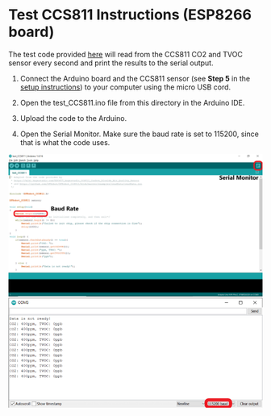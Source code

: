 # Test CCS811 Instructions (ESP8266 board)

The test code provided [here](test_CCS811.ino) will read from the CCS811 CO2 and TVOC sensor every second and print the results to the serial output.

1. Connect the Arduino board and the CCS811 sensor (see **Step 5** in the [setup instructions](../../docs/arduino_setup.md)) to your computer using the micro USB cord.

2. Open the test_CCS811.ino file from this directory in the Arduino IDE.

3. Upload the code to the Arduino.

4. Open the Serial Monitor.  Make sure the baud rate is set to 115200, since that is what the code uses.
<img src="../../../images/CCS811_test.png">
<img src="../../../images/baud.png">

